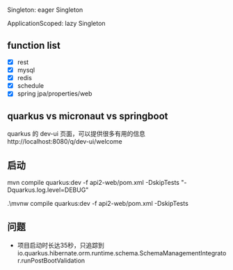 #

##

Singleton: eager Singleton

ApplicationScoped: lazy Singleton

## function list

- [x] rest
- [x] mysql
- [x] redis
- [x] schedule
- [x] spring jpa/properties/web

## quarkus vs micronaut vs springboot

quarkus 的 dev-ui 页面，可以提供很多有用的信息 http://localhost:8080/q/dev-ui/welcome

## 启动

mvn compile quarkus:dev -f api2-web/pom.xml -DskipTests "-Dquarkus.log.level=DEBUG"

.\mvnw compile quarkus:dev -f api2-web/pom.xml -DskipTests

## 问题

- 项目启动时长达35秒，只追踪到 io.quarkus.hibernate.orm.runtime.schema.SchemaManagementIntegrator.runPostBootValidation
